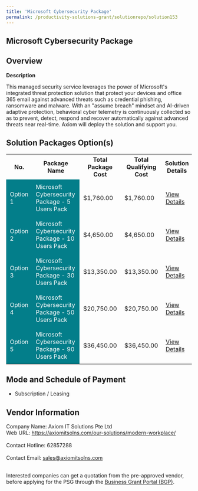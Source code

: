 ```yaml
---
title: 'Microsoft Cybersecurity Package'
permalink: /productivity-solutions-grant/solutionrepo/solution153
---
```


## Microsoft Cybersecurity Package

## Overview

**Description**

This managed security service leverages the power of Microsoft's integrated threat protection solution that protect your devices and office 365 email against advanced threats such as credential phishing, ransomware and malware. With an "assume breach" mindset and AI-driven adaptive protection, behavioral cyber telemetry is continuously collected so as to prevent, detect, respond and recover automatically against advanced threats near real-time. Axiom will deploy the solution and support you.

## Solution Packages Option(s)

<table>
<tr>
<th><b>No.</b></th>
<th><b>Package Name</b></th>
<th><b>Total Package Cost</b></th>
<th><b>Total Qualifying Cost</b></th>
<th><b>Solution Details</b></th>
</tr>
<tr>
<td style='padding: 10px; background-color: #037E8A; color: #FFFFFF;'>Option 1</td>
<td style='padding: 10px; background-color: #037E8A; color: #FFFFFF;'>Microsoft Cybersecurity Package - 5 Users Pack</td>
<td style='padding: 10px;'>$1,760.00</td>
<td style='padding: 10px;'>$1,760.00</td>
<td style='padding: 10px;'><a href='/images/psg/DesensitisedAxiom_Annex_3_wef_2022_Part_1.pdf' target='_blank'>View Details</a></td>
</tr>
<tr>
<td style='padding: 10px; background-color: #037E8A; color: #FFFFFF;'>Option 2</td>
<td style='padding: 10px; background-color: #037E8A; color: #FFFFFF;'>Microsoft Cybersecurity Package - 10 Users Pack</td>
<td style='padding: 10px;'>$4,650.00</td>
<td style='padding: 10px;'>$4,650.00</td>
<td style='padding: 10px;'><a href='/images/psg/DesensitisedAxiom_Annex_3_wef_2022_Part_2.pdf' target='_blank'>View Details</a></td>
</tr>
<tr>
<td style='padding: 10px; background-color: #037E8A; color: #FFFFFF;'>Option 3</td>
<td style='padding: 10px; background-color: #037E8A; color: #FFFFFF;'>Microsoft Cybersecurity Package - 30 Users Pack</td>
<td style='padding: 10px;'>$13,350.00</td>
<td style='padding: 10px;'>$13,350.00</td>
<td style='padding: 10px;'><a href='/images/psg/DesensitisedAxiom_Annex_3_wef_2022_Part_3.pdf' target='_blank'>View Details</a></td>
</tr>
<tr>
<td style='padding: 10px; background-color: #037E8A; color: #FFFFFF;'>Option 4</td>
<td style='padding: 10px; background-color: #037E8A; color: #FFFFFF;'>Microsoft Cybersecurity Package - 50 Users Pack</td>
<td style='padding: 10px;'>$20,750.00</td>
<td style='padding: 10px;'>$20,750.00</td>
<td style='padding: 10px;'><a href='/images/psg/DesensitisedAxiom_Annex_3_wef_2022_Part_4.pdf' target='_blank'>View Details</a></td>
</tr>
<tr>
<td style='padding: 10px; background-color: #037E8A; color: #FFFFFF;'>Option 5</td>
<td style='padding: 10px; background-color: #037E8A; color: #FFFFFF;'>Microsoft Cybersecurity Package - 90 Users Pack</td>
<td style='padding: 10px;'>$36,450.00</td>
<td style='padding: 10px;'>$36,450.00</td>
<td style='padding: 10px;'><a href='/images/psg/DesensitisedAxiom_Annex_3_wef_2022_Part_5.pdf' target='_blank'>View Details</a></td>
</tr>
</table>

## Mode and Schedule of Payment

 - Subscription / Leasing

## Vendor Information

 Company Name: Axiom IT Solutions Pte Ltd<br>Web URL: https://axiomitsolns.com/our-solutions/modern-workplace/ <br><br>Contact Hotline: 62857288 <br><br>Contact Email: sales@axiomitsolns.com <br><br>

Interested companies can get a quotation from the pre-approved vendor, before applying for the PSG through the <a href='https://www.businessgrants.gov.sg/' target='_blank' rel='noopener'>Business Grant Portal (BGP)</a>.

<script src="/jquery/resize-tables.js"></script>

